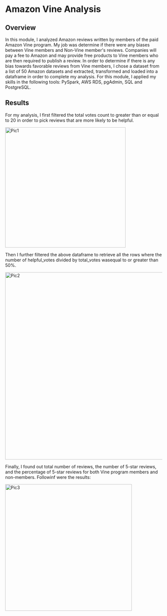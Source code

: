 # Amazon Vine Analysis

## Overview

In this module, I analyzed Amazon reviews written by members of the paid Amazon Vine program. My job was determine if there were any biases between Vine members and Non-Vine member's reviews. Companies will pay a fee to Amazon and may provide free products to Vine members who are then required to publish a review. In order to determine if there is any bias towards favorable reviews from Vine members, I chose a dataset from a list of 50 Amazon datasets and extracted, transformed and loaded into a dataframe in order to complete my analysis. For this module, I applied my skills in the following tools: PySpark, AWS RDS, pgAdmin, SQL and PostgreSQL.

## Results

For my analysis, I first filtered the total votes count to greater than or equal to 20 in order to pick reviews that are more likely to be helpful.

<img width="386" alt="Pic1" src="https://user-images.githubusercontent.com/95254809/170417910-33cc643d-2491-4975-ae03-6a9be120fb2d.PNG">

Then I further filtered the above dataframe  to retrieve all the rows where the number of helpful_votes divided by total_votes wasequal to or greater than 50%.

<img width="601" alt="Pic2" src="https://user-images.githubusercontent.com/95254809/170418728-c338e724-6fbd-4af1-b0af-b378501d5372.PNG">

Finally, I found out total number of reviews, the number of 5-star reviews, and the percentage of 5-star reviews for both Vine program members and non-members. Followinf were the results:

<img width="406" alt="Pic3" src="https://user-images.githubusercontent.com/95254809/170418831-595e019a-2e95-4dcf-93d1-d3a48fdb08f8.PNG">




